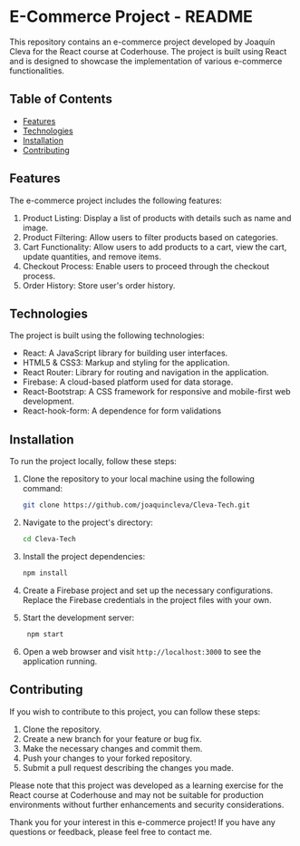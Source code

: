 # E-Commerce Project - README

This repository contains an e-commerce project developed by Joaquín Cleva for the React course at Coderhouse. The project is built using React and is designed to showcase the implementation of various e-commerce functionalities.

## Table of Contents

- [Features](#features)
- [Technologies](#technologies)
- [Installation](#installation)
- [Contributing](#contributing)

## Features

The e-commerce project includes the following features:

1. Product Listing: Display a list of products with details such as name and image.
2. Product Filtering: Allow users to filter products based on categories.
3. Cart Functionality: Allow users to add products to a cart, view the cart, update quantities, and remove items.
4. Checkout Process: Enable users to proceed through the checkout process.
5. Order History: Store user's order history.

## Technologies

The project is built using the following technologies:

- React: A JavaScript library for building user interfaces.
- HTML5 & CSS3: Markup and styling for the application.
- React Router: Library for routing and navigation in the application.
- Firebase: A cloud-based platform used for data storage.
- React-Bootstrap: A CSS framework for responsive and mobile-first web development.
- React-hook-form: A dependence for form validations

## Installation

To run the project locally, follow these steps:

1. Clone the repository to your local machine using the following command:

   ```bash
   git clone https://github.com/joaquincleva/Cleva-Tech.git
   ```

2. Navigate to the project's directory:

   ```bash
   cd Cleva-Tech
   ```

3. Install the project dependencies:

   ``` bash
   npm install
   ```

4. Create a Firebase project and set up the necessary configurations. Replace the Firebase credentials in the project files with your own.

5. Start the development server:

   ``` bash
    npm start
   ```

6. Open a web browser and visit `http://localhost:3000` to see the application running.

## Contributing

If you wish to contribute to this project, you can follow these steps:

1. Clone the repository.
2. Create a new branch for your feature or bug fix.
3. Make the necessary changes and commit them.
4. Push your changes to your forked repository.
5. Submit a pull request describing the changes you made.

Please note that this project was developed as a learning exercise for the React course at Coderhouse and may not be suitable for production environments without further enhancements and security considerations.

Thank you for your interest in this e-commerce project! If you have any questions or feedback, please feel free to contact me.

